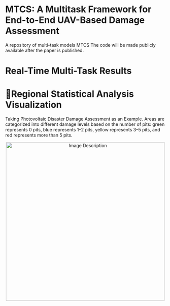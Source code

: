 
# MTCS: A Multitask Framework for End-to-End UAV-Based Damage Assessment
A repository of multi-task models MTCS
The code will be made publicly available after the paper is published.


# Real-Time Multi-Task Results





# 🎉Regional Statistical Analysis Visualization
Taking Photovoltaic Disaster Damage Assessment as an Example.
Areas are categorized into different damage levels based on the number of pits: green represents 0 pits, blue represents 1–2 pits, yellow represents 3–5 pits, and red represents more than 5 pits.

<div align="center">
  <img src="https://github.com/SCNU-RISLAB/MTCS/blob/main/vis_2.jpg" alt="Image Description" width="500">
</div>













